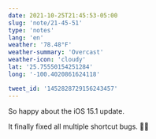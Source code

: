 ```yaml
---
date: 2021-10-25T21:45:53-05:00
slug: 'note/21-45-51'
type: 'notes'
lang: 'en'
weather: '78.48°F'
weather-summary: 'Overcast'
weather-icon: 'cloudy'
lat: '25.75550154251284'
long: '-100.4020861624118'

tweet_id: '1452828729156243457'
---
```

So happy about the iOS 15.1 update. 

It finally fixed all multiple shortcut bugs. 🙌🏼